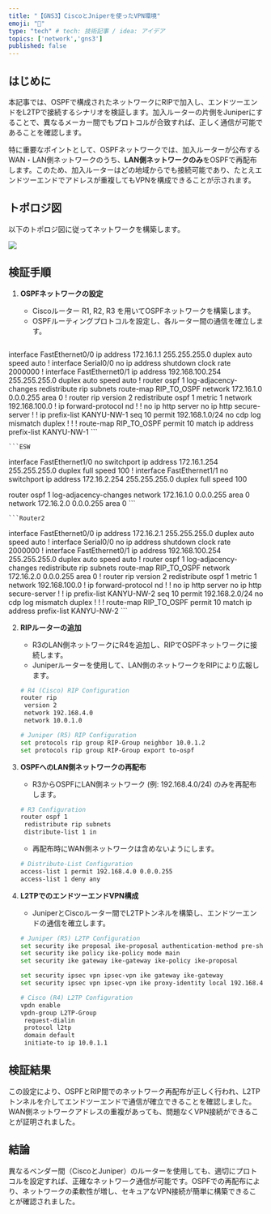 ```yaml
---
title: "【GNS3】CiscoとJniperを使ったVPN環境"
emoji: "🐥"
type: "tech" # tech: 技術記事 / idea: アイデア
topics: ['network','gns3']
published: false
---
```

## はじめに
本記事では、OSPFで構成されたネットワークにRIPで加入し、エンドツーエンドをL2TPで接続するシナリオを検証します。加入ルーターの片側をJuniperにすることで、異なるメーカー間でもプロトコルが合致すれば、正しく通信が可能であることを確認します。

特に重要なポイントとして、OSPFネットワークでは、加入ルーターが公布するWAN・LAN側ネットワークのうち、**LAN側ネットワークのみ**をOSPFで再配布します。このため、加入ルーターはどの地域からでも接続可能であり、たとえエンドツーエンドでアドレスが重複してもVPNを構成できることが示されます。

## トポロジ図
以下のトポロジ図に従ってネットワークを構築します。

![](/images/network-vpn-practice/1.png) <!-- ここにトポロジ図を挿入 -->

## 検証手順

1. **OSPFネットワークの設定**
    - Ciscoルーター R1, R2, R3 を用いてOSPFネットワークを構築します。
    - OSPFルーティングプロトコルを設定し、各ルーター間の通信を確立します。

    ```Router1
interface FastEthernet0/0
 ip address 172.16.1.1 255.255.255.0
 duplex auto
 speed auto
!
interface Serial0/0
 no ip address
 shutdown
 clock rate 2000000
!
interface FastEthernet0/1
 ip address 192.168.100.254 255.255.255.0
 duplex auto
 speed auto
!
router ospf 1
 log-adjacency-changes
 redistribute rip subnets route-map RIP_TO_OSPF
 network 172.16.1.0 0.0.0.255 area 0
!
router rip
 version 2
 redistribute ospf 1 metric 1
 network 192.168.100.0
!
ip forward-protocol nd
!
!
no ip http server
no ip http secure-server
!
!
ip prefix-list KANYU-NW-1 seq 10 permit 192.168.1.0/24
no cdp log mismatch duplex
!
!
!
route-map RIP_TO_OSPF permit 10
 match ip address prefix-list KANYU-NW-1
    ```

    ```ESW
interface FastEthernet1/0
 no switchport
 ip address 172.16.1.254 255.255.255.0
 duplex full
 speed 100
!
interface FastEthernet1/1
 no switchport
 ip address 172.16.2.254 255.255.255.0
 duplex full
 speed 100

 router ospf 1
 log-adjacency-changes
 network 172.16.1.0 0.0.0.255 area 0
 network 172.16.2.0 0.0.0.255 area 0
    ```

    ```Router2
interface FastEthernet0/0
 ip address 172.16.2.1 255.255.255.0
 duplex auto
 speed auto
!
interface Serial0/0
 no ip address
 shutdown
 clock rate 2000000
!
interface FastEthernet0/1
 ip address 192.168.100.254 255.255.255.0
 duplex auto
 speed auto
!
router ospf 1
 log-adjacency-changes
 redistribute rip subnets route-map RIP_TO_OSPF
 network 172.16.2.0 0.0.0.255 area 0
!
router rip
 version 2
 redistribute ospf 1 metric 1
 network 192.168.100.0
!
ip forward-protocol nd
!
!
no ip http server
no ip http secure-server
!
!
ip prefix-list KANYU-NW-2 seq 10 permit 192.168.2.0/24
no cdp log mismatch duplex
!
!
!
route-map RIP_TO_OSPF permit 10
 match ip address prefix-list KANYU-NW-2
    ```

2. **RIPルーターの追加**
    - R3のLAN側ネットワークにR4を追加し、RIPでOSPFネットワークに接続します。
    - Juniperルーターを使用して、LAN側のネットワークをRIPにより広報します。

    ```bash
    # R4 (Cisco) RIP Configuration
    router rip
     version 2
     network 192.168.4.0
     network 10.0.1.0
    ```

    ```bash
    # Juniper (R5) RIP Configuration
    set protocols rip group RIP-Group neighbor 10.0.1.2
    set protocols rip group RIP-Group export to-ospf
    ```

3. **OSPFへのLAN側ネットワークの再配布**
    - R3からOSPFにLAN側ネットワーク (例: 192.168.4.0/24) のみを再配布します。

    ```bash
    # R3 Configuration
    router ospf 1
     redistribute rip subnets
     distribute-list 1 in
    ```

    - 再配布時にWAN側ネットワークは含めないようにします。

    ```bash
    # Distribute-List Configuration
    access-list 1 permit 192.168.4.0 0.0.0.255
    access-list 1 deny any
    ```

4. **L2TPでのエンドツーエンドVPN構成**
    - JuniperとCiscoルーター間でL2TPトンネルを構築し、エンドツーエンドの通信を確立します。

    ```bash
    # Juniper (R5) L2TP Configuration
    set security ike proposal ike-proposal authentication-method pre-shared-keys
    set security ike policy ike-policy mode main
    set security ike gateway ike-gateway ike-policy ike-proposal

    set security ipsec vpn ipsec-vpn ike gateway ike-gateway
    set security ipsec vpn ipsec-vpn ike proxy-identity local 192.168.4.0/24
    ```

    ```bash
    # Cisco (R4) L2TP Configuration
    vpdn enable
    vpdn-group L2TP-Group
     request-dialin
     protocol l2tp
     domain default
     initiate-to ip 10.0.1.1
    ```

## 検証結果
この設定により、OSPFとRIP間でのネットワーク再配布が正しく行われ、L2TPトンネルを介してエンドツーエンドで通信が確立できることを確認しました。WAN側ネットワークアドレスの重複があっても、問題なくVPN接続ができることが証明されました。

## 結論
異なるベンダー間（CiscoとJuniper）のルーターを使用しても、適切にプロトコルを設定すれば、正確なネットワーク通信が可能です。OSPFでの再配布により、ネットワークの柔軟性が増し、セキュアなVPN接続が簡単に構築できることが確認されました。